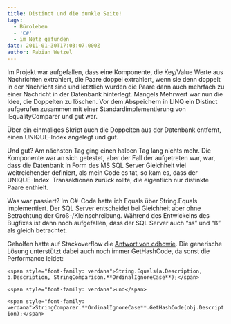 ```yaml
---
title: Distinct und die dunkle Seite!
tags:
  - Büroleben
  - 'C#'
  - im Netz gefunden
date: 2011-01-30T17:03:07.000Z
author: Fabian Wetzel
---
```


Im Projekt war aufgefallen, dass eine Komponente, die Key/Value Werte aus Nachrichten extrahiert, die Paare doppel extrahiert, wenn sie denn doppelt in der Nachricht sind und letztlich wurden die Paare dann auch mehrfach zu einer Nachricht in der Datenbank hinterlegt. Mangels Mehrwert war nun die Idee, die Doppelten zu löschen. Vor dem Abspeichern in LINQ ein Distinct aufgerufen zusammen mit einer Standardimplementierung von IEqualityComparer und gut war.

Über ein einmaliges Skript auch die Doppelten aus der Datenbank entfernt, einen UNIQUE-Index angelegt und gut.

Und gut? Am nächsten Tag ging einen halben Tag lang nichts mehr. Die Komponente war an sich getestet, aber der Fall der aufgetreten war, war, dass die Datenbank in Form des MS SQL Server Gleichheit viel weitreichender definiert, als mein Code es tat, so kam es, dass der UNIQUE-Index&#160; Transaktionen zurück rollte, die eigentlich nur distinkte Paare enthielt.

Was war passiert? Im C#-Code hatte ich Equals über String.Equals implementiert. Der SQL Server entscheidet bei Gleichheit aber ohne Betrachtung der Groß-/Kleinschreibung. Während des Entwickelns des Bugfixes ist dann noch aufgefallen, dass der SQL Server auch “ss” und “ß” als gleich betrachtet.

Geholfen hatte auf Stackoverflow die [Antwort von cdhowie](http://stackoverflow.com/questions/4190143/how-to-maintain-unique-list-before-saving-to-database-c/4190183#4190183). Die generische Lösung unterstützt dabei auch noch immer GetHashCode, da sonst die Performance leidet:

`<span style="font-family: verdana">String.Equals(a.Description, b.Description, StringComparison.**OrdinalIgnoreCase**);</span>`

`<span style="font-family: verdana">und</span>`

`<span style="font-family: verdana">StringComparer.**OrdinalIgnoreCase**.GetHashCode(obj.Description);</span>`



